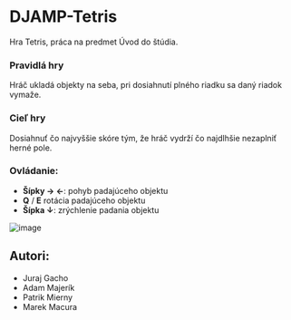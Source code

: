 # DJAMP-Tetris
Hra Tetris, práca na predmet Úvod do štúdia.

### Pravidlá hry
Hráč ukladá objekty na seba, pri dosiahnutí plného riadku sa daný riadok vymaže.

### Cieľ hry
Dosiahnuť čo najvyššie skóre tým, že hráč vydrží čo najdlhšie nezaplniť herné pole.

### Ovládanie:
- **Šípky → ←**: pohyb padajúceho objektu
- **Q** / **E** rotácia padajúceho objektu
- **Šípka ↓**: zrýchlenie padania objektu


![image](https://user-images.githubusercontent.com/74670743/206571232-02102939-3748-4c2d-b8ac-7b029f0f6c89.png)


## Autori: 
- Juraj Gacho
- Adam Majerík
- Patrik Mierny
- Marek Macura

